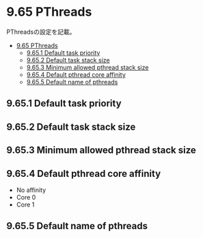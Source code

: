 # 9.65 PThreads
PThreadsの設定を記載。

- [9.65 PThreads](#965-pthreads)
  - [9.65.1 Default task priority](#9651-default-task-priority)
  - [9.65.2 Default task stack size](#9652-default-task-stack-size)
  - [9.65.3 Minimum allowed pthread stack size](#9653-minimum-allowed-pthread-stack-size)
  - [9.65.4 Default pthread core affinity](#9654-default-pthread-core-affinity)
  - [9.65.5 Default name of pthreads](#9655-default-name-of-pthreads)

## 9.65.1 Default task priority
## 9.65.2 Default task stack size
## 9.65.3 Minimum allowed pthread stack size
## 9.65.4 Default pthread core affinity
- No affinity
- Core 0
- Core 1
## 9.65.5 Default name of pthreads
